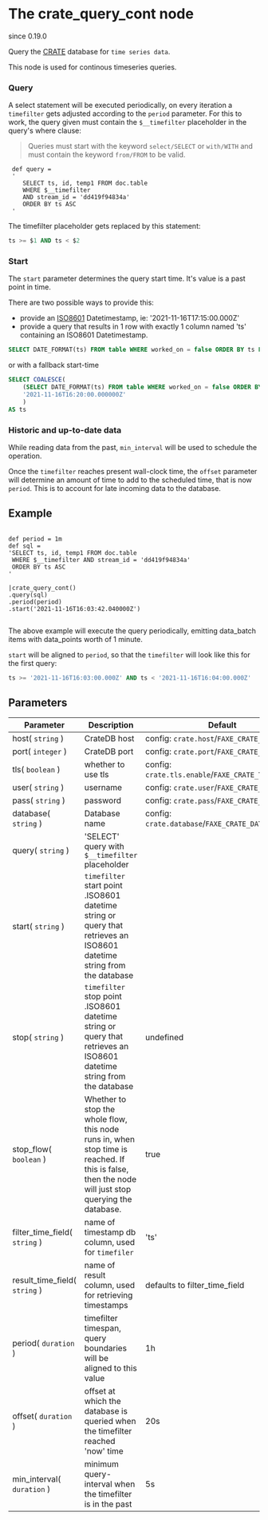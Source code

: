 The crate_query_cont node
=====================

since 0.19.0

Query the [CRATE](https://crate.io) database for `time series data`. 

This node is used for continous timeseries queries.

### Query 

A select statement will be executed periodically, on every iteration a `timefilter` gets adjusted according to the `period` parameter.
For this to work, the query given must contain the `$__timefilter` placeholder in the query's where clause:

> Queries must start with the keyword `select/SELECT` or `with/WITH` and must contain the keyword `from/FROM` to be valid.

```dfs 
 def query = 
 '
    SELECT ts, id, temp1 FROM doc.table 
    WHERE $__timefilter 
    AND stream_id = 'dd419f94834a'
    ORDER BY ts ASC
 '
```
The timefilter placeholder gets replaced by this statement:
```sql
ts >= $1 AND ts < $2

```

### Start

The `start` parameter determines the query start time. It's value is a past point in time.

There are two possible ways to provide this:

* provide an [ISO8601](https://en.wikipedia.org/wiki/ISO_8601) Datetimestamp, ie: '2021-11-16T17:15:00.000Z'
* provide a query that results in 1 row with exactly 1 column named 'ts' containing an ISO8601 Datetimestamp.

```sql
SELECT DATE_FORMAT(ts) FROM table WHERE worked_on = false ORDER BY ts LIMIT 1

```

or with a fallback start-time

```sql
SELECT COALESCE(
    (SELECT DATE_FORMAT(ts) FROM table WHERE worked_on = false ORDER BY ts LIMIT 1),
    '2021-11-16T16:20:00.000000Z'
    )
AS ts

```

### Historic and up-to-date data

While reading data from the past, `min_interval` will be used to schedule the operation.

Once the `timefilter` reaches present wall-clock time, the `offset` parameter will determine an amount of time to add to
the scheduled time, that is now `period`. This is to account for late incoming data to the database.



Example
-------
```dfs

def period = 1m
def sql = 
'SELECT ts, id, temp1 FROM doc.table 
 WHERE $__timefilter AND stream_id = 'dd419f94834a'
 ORDER BY ts ASC
'

|crate_query_cont()
.query(sql)
.period(period)  
.start('2021-11-16T16:03:42.040000Z')
 
```
 
The above example will execute the query periodically, emitting data_batch items with data_points worth of 1 minute. 

`start` will be aligned to `period`, so that the `timefilter` will look like this for the first query:
```sql
ts >= '2021-11-16T16:03:00.000Z' AND ts < '2021-11-16T16:04:00.000Z'

```



Parameters
----------

| Parameter                     | Description                                                                                                                                         | Default                                            |
|-------------------------------|-----------------------------------------------------------------------------------------------------------------------------------------------------|----------------------------------------------------|
| host( `string` )              | CrateDB host                                                                                                                                        | config: `crate.host`/`FAXE_CRATE_HOST`             |
| port( `integer` )             | CrateDB port                                                                                                                                        | config: `crate.port`/`FAXE_CRATE_PORT`             |
| tls( `boolean` )              | whether to use tls                                                                                                                                  | config: `crate.tls.enable`/`FAXE_CRATE_TLS_ENABLE` |
| user( `string` )              | username                                                                                                                                            | config: `crate.user`/`FAXE_CRATE_USER`             |
| pass( `string` )              | password                                                                                                                                            | config: `crate.pass`/`FAXE_CRATE_PASS`             |
| database( `string` )          | Database name                                                                                                                                       | config: `crate.database`/`FAXE_CRATE_DATABASE`     |
| query( `string` )             | 'SELECT' query with `$__timefilter` placeholder                                                                                                     |                                                    |
| start( `string` )             | `timefilter` start point .ISO8601 datetime string or query that retrieves an ISO8601 datetime string from the database                              |                                                    |
| stop( `string` )              | `timefilter` stop point .ISO8601 datetime string or query that retrieves an ISO8601 datetime string from the database                               | undefined                                          |
| stop_flow( `boolean` )        | Whether to stop the whole flow, this node runs in, when stop time is reached. If this is false, then the node will just stop querying the database. | true                                               |
| filter_time_field( `string` ) | name of timestamp db column, used for `timefiler`                                                                                                   | 'ts'                                               |
| result_time_field( `string` ) | name of result column, used for retrieving timestamps                                                                                               | defaults to filter_time_field                      |
| period( `duration` )          | timefilter timespan, query boundaries will be aligned to this value                                                                                 | 1h                                                 |
| offset( `duration` )          | offset at which the database is queried when the timefilter reached 'now' time                                                                      | 20s                                                |
| min_interval( `duration` )    | minimum query-interval when the timefilter is in the past                                                                                           | 5s                                                 |

